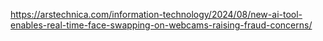 https://arstechnica.com/information-technology/2024/08/new-ai-tool-enables-real-time-face-swapping-on-webcams-raising-fraud-concerns/